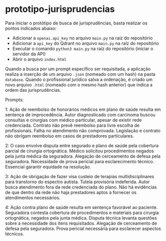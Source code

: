 # prototipo-jurisprudencias

Para iniciar o protótipo de busca de jurisprudências, basta realizar os pontos indicados abaixo:

- Adicionar a `openai.api_key` no arquivo `main.py` na raíz do repositório
- Adicionar a `api_key` do Qdrant no arquivo `main.py` na raíz do repositório
- Executar o comando `python3 main.py` na raíz do repositório (iniciar o servidor da API)
- Abrir o arquivo `index.html`

Quando a busca por um prompt específico ser requisitada, a aplicação realiza a inserção de um arquivo `.json` (nomeado com um hash) na pasta `database`. Quando o profissional jurídico salva a ordenação, é criado um novo arquivo `.html` (nomeado com o mesmo hash anterior) que indica a ordem das jurisprudências.

Prompts:

1: Ação de reembolso de honorários médicos em plano de saúde resulta em sentença de improcedência. Autor diagnosticado com carcinoma buscou consultas e cirurgias com médico particular, apesar de existir rede credenciada. Contrato não prevê reembolso para livre escolha de profissionais. Falha no atendimento não comprovada. Legislação e contrato não obrigam reembolso em casos de prestadores particulares.

2: O caso envolve disputa entre segurado e plano de saúde pela cobertura parcial de cirurgia ortognática. Médico solicitou procedimentos negados pela junta médica da seguradora. Alegação de cerceamento de defesa pela seguradora. Necessidade de prova pericial para esclarecimento técnico. Essencial garantir equidade na resolução.

3: Ação de obrigação de fazer visa custeio de terapias multidisciplinares para transtorno do espectro autista. Tutela provisória indeferida. Autor busca atendimento fora da rede credenciada do plano. Não há evidências de que dentro da rede não haja prestadores aptos a fornecer os atendimentos necessários.

4: Ação contra plano de saúde resulta em sentença favorável ao paciente. Seguradora contesta cobertura de procedimentos e materiais para cirurgia ortognática, negados pela junta médica. Disputa técnica levanta questões sobre a necessidade dos itens requisitados. Alegação de cerceamento de defesa pela seguradora. Prova pericial necessária para esclarecer aspectos técnicos.
